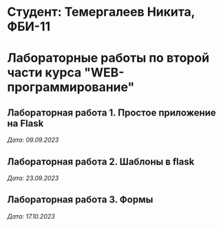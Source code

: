 # Студент: Темергалеев Никита, ФБИ-11

# Лабораторные работы по второй части курса "WEB-программирование"

## Лабораторная работа 1. Простое приложение на Flask
*Дата: 09.09.2023*

## Лабораторная работа 2. Шаблоны в flask
*Дата: 23.09.2023*

## Лабораторная работа 3. Формы
*Дата: 17.10.2023*

